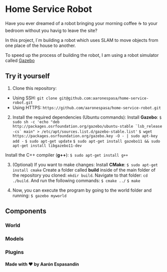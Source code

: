 # Home Service Robot
Have you ever dreamed of a robot bringing your morning coffee ☕ to your bedroom without you havig to leave the site?

In this project, I´m building a robot which uses SLAM to move objects from one place of the house to another.

To speed up the process of building the robot, I am using a robot simulator called [Gazebo](http://gazebosim.org/)

## Try it yourself
1. Clone this repository:
- Using SSH:
```git clone git@github.com:aaronespasa/home-service-robot.git```
- Using HTTPS:
```https://github.com/aaronespasa/home-service-robot.git```
2. Install the required dependencies (Ubuntu commands):
Install **Gazebo**:
```$ sudo sh -c 'echo "deb http://packages.osrfoundation.org/gazebo/ubuntu-stable `lsb_release -cs` main" > /etc/apt/sources.list.d/gazebo-stable.list'```
```$ wget https://packages.osrfoundation.org/gazebo.key -O - | sudo apt-key add -```
```$ sudo apt-get update```
```$ sudo apt-get install gazebo11 && sudo apt-get install libgazebo11-dev```

Install the C++ compiler (**g++**):
```$ sudo apt-get install g++```

3. (Optional) If you want to make changes:
Install **CMake**:
```$ sudo apt-get install cmake```
Create a folder called **build** inside of the main folder of the repository you cloned: `mkdir build`.
Navigate to that folder: `cd ./build`.
And run the following commands:
```$ cmake ../```
```$ make```

4. Now, you can execute the program by going to the world folder and running:
```$ gazebo myworld```

## Components
### World
### Models
### Plugins


#### Made with ❤️ by Aarón Espasandín
